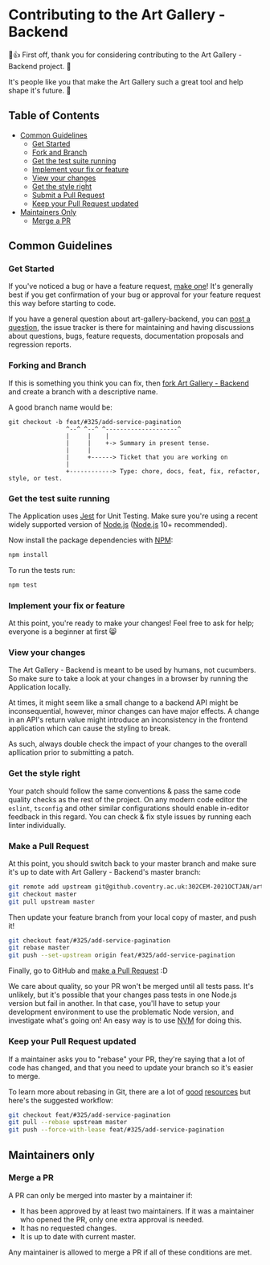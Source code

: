 # Contributing to the Art Gallery - Backend

:tada::+1: First off, thank you for considering contributing to the Art Gallery - Backend project. :pray:

It's people like you that make the Art Gallery such a great tool and help shape it's future. :rocket:

## Table of Contents

* [Common Guidelines](#common-guidelines)
  * [Get Started](#get-started)
  * [Fork and Branch](#fork-and-branch)
  * [Get the test suite running](#get-the-test-suite-running)
  * [Implement your fix or feature](#implement-your-fix-or-feature)
  * [View your changes](#view-your-changes)
  * [Get the style right](#get-thestyle-right)
  * [Submit a Pull Request](#submit-a-pull-request)
  * [Keep your Pull Request updated](#keep-your-pull-request-updated)
* [Maintainers Only](#maintainers-only)
  * [Merge a PR](#merge-a-pr)

## Common Guidelines

### Get Started

If you've noticed a bug or have a feature request, [make one][new issue]! It's
generally best if you get confirmation of your bug or approval for your feature
request this way before starting to code.

If you have a general question about art-gallery-backend, you can [post a question],
the issue tracker is there for maintaining and having discussions about questions,
bugs, feature requests, documentation proposals and regression reports.

### Forking and Branch

If this is something you think you can fix, then [fork Art Gallery - Backend] and create
a branch with a descriptive name.

A good branch name would be:

```plaintext
git checkout -b feat/#325/add-service-pagination
                ^--^ ^--^ ^--------------------^
                |     |    |
                |     |    +-> Summary in present tense.
                |     |
                |     +------> Ticket that you are working on
                |
                +------------> Type: chore, docs, feat, fix, refactor, style, or test.

```

### Get the test suite running

The Application uses [Jest] for Unit Testing. Make sure you're
using a recent widely supported version of [Node.js] ([Node.js] 10+ recommended).

Now install the package dependencies with [NPM]:

```sh
npm install
```

To run the tests run:

```sh
npm test
```

### Implement your fix or feature

At this point, you're ready to make your changes! Feel free to ask for help;
everyone is a beginner at first :smile_cat:

### View your changes

The Art Gallery - Backend is meant to be used by humans, not cucumbers. So make sure to take
a look at your changes in a browser by running the Application locally.

At times, it might seem like a small change to a backend API might be inconsequential,
however, minor changes can have major effects. A change in an API's return value might
introduce an inconsistency in the frontend application which can cause the styling to
break.

As such, always double check the impact of your changes to the overall apllication prior
to submitting a patch.

### Get the style right

Your patch should follow the same conventions & pass the same code quality
checks as the rest of the project. On any modern code editor the `eslint`, `tsconfig`
and other similar configurations should enable in-editor feedback in this regard. You
can check & fix style issues by running each linter individually.

### Make a Pull Request

At this point, you should switch back to your master branch and make sure it's
up to date with Art Gallery - Backend's master branch:

```sh
git remote add upstream git@github.coventry.ac.uk:302CEM-2021OCTJAN/art-gallery-backend.git
git checkout master
git pull upstream master
```

Then update your feature branch from your local copy of master, and push it!

```sh
git checkout feat/#325/add-service-pagination
git rebase master
git push --set-upstream origin feat/#325/add-service-pagination
```

Finally, go to GitHub and [make a Pull Request][] :D

We care about quality, so your PR won't be merged until all
tests pass. It's unlikely, but it's possible that your changes pass tests in
one Node.js version but fail in another. In that case, you'll have to setup
your development environment to use the problematic Node version, and investigate
what's going on! An easy way is to use [NVM] for doing this.

### Keep your Pull Request updated

If a maintainer asks you to "rebase" your PR, they're saying that a lot of code
has changed, and that you need to update your branch so it's easier to merge.

To learn more about rebasing in Git, there are a lot of [good][git rebasing]
[resources][interactive rebase] but here's the suggested workflow:

```sh
git checkout feat/#325/add-service-pagination
git pull --rebase upstream master
git push --force-with-lease feat/#325/add-service-pagination
```

## Maintainers only

### Merge a PR
A PR can only be merged into master by a maintainer if:

* It has been approved by at least two maintainers. If it was a maintainer who
  opened the PR, only one extra approval is needed.
* It has no requested changes.
* It is up to date with current master.

Any maintainer is allowed to merge a PR if all of these conditions are
met.

[new issue]: https://github.coventry.ac.uk/302CEM-2021OCTJAN/art-gallery-backend/issues/new
[post a question]: https://github.coventry.ac.uk/302CEM-2021OCTJAN/art-gallery-backend/issues/new?assignees=&labels=question&template=question.md&title=
[fork Art Gallery - Backend]: https://help.github.com/articles/fork-a-repo
[make a pull request]: https://help.github.com/articles/creating-a-pull-request
[git rebasing]: http://git-scm.com/book/en/Git-Branching-Rebasing
[interactive rebase]: https://help.github.com/en/github/using-git/about-git-rebase
[shortcut reference links]: https://github.github.com/gfm/#shortcut-reference-link
[NPM]: https://docs.npmjs.com/about-npm/
[Node.js]: https://nodejs.org/en/
[Jest]: https://jestjs.io/
[NVM]: https://github.coventry.ac.uk/nvm-sh/nvm/blob/master/README.md
